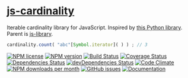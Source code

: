 [js-cardinality](https://aureooms.github.io/js-cardinality)
==

Iterable cardinality library for JavaScript.
Inspired by [this Python library](https://github.com/wbolster/cardinality).
Parent is [js-library](https://github.com/aureooms/js-library).

```js
cardinality.count( "abc"[Symbol.iterator]( ) ) ; // 3
```

[![NPM license](http://img.shields.io/npm/l/aureooms-js-cardinality.svg?style=flat)](https://raw.githubusercontent.com/aureooms/js-cardinality/master/LICENSE)
[![NPM version](http://img.shields.io/npm/v/aureooms-js-cardinality.svg?style=flat)](https://www.npmjs.org/package/aureooms-js-cardinality)
[![Build Status](http://img.shields.io/travis/aureooms/js-cardinality.svg?style=flat)](https://travis-ci.org/aureooms/js-cardinality)
[![Coverage Status](http://img.shields.io/coveralls/aureooms/js-cardinality.svg?style=flat)](https://coveralls.io/r/aureooms/js-cardinality)
[![Dependencies Status](http://img.shields.io/david/aureooms/js-cardinality.svg?style=flat)](https://david-dm.org/aureooms/js-cardinality#info=dependencies)
[![devDependencies Status](http://img.shields.io/david/dev/aureooms/js-cardinality.svg?style=flat)](https://david-dm.org/aureooms/js-cardinality#info=devDependencies)
[![Code Climate](http://img.shields.io/codeclimate/github/aureooms/js-cardinality.svg?style=flat)](https://codeclimate.com/github/aureooms/js-cardinality)
[![NPM downloads per month](http://img.shields.io/npm/dm/aureooms-js-cardinality.svg?style=flat)](https://www.npmjs.org/package/aureooms-js-cardinality)
[![GitHub issues](http://img.shields.io/github/issues/aureooms/js-cardinality.svg?style=flat)](https://github.com/aureooms/js-cardinality/issues)
[![Documentation](https://aureooms.github.io/js-cardinality/badge.svg)](https://aureooms.github.io/js-cardinality/source.html)
